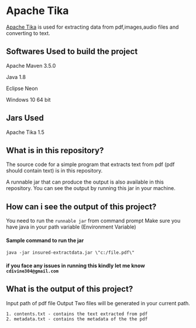# Apache Tika 

[Apache Tika](https://tika.apache.org/) is used for extracting data from pdf,images,audio files and converting to text. 

## Softwares Used to build the project 

Apache Maven 3.5.0

Java 1.8

Eclipse Neon

Windows 10 64 bit

## Jars Used

Apache Tika 1.5 

## What is in this repository?

The source code for a simple program that extracts text from pdf (pdf should contain text) is in this repository.

A runnable jar that can produce the output is also available in this repository. You can see the output by running this jar in your machine.

## How can i see the output of this project?

You need to run the `runnable jar` from command prompt
Make sure you have java in your path variable (Environment Variable)

#### Sample command to run the jar
`java -jar insured-extractdata.jar \"c:/file.pdf\"`

#### if you face any issues in running this kindly let me know  `cdivine304@gmail.com`


## What is the output of this project?

Input path of pdf file
Output
	Two files will be generated in your current path.
	
	1. contents.txt - contains the text extracted from pdf
	2. metadata.txt - contains the metadata of the the pdf

	
